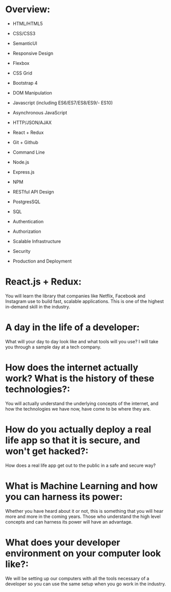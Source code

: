# Overview:

- HTML/HTML5
- CSS/CSS3
- SemanticUI
- Responsive Design
- Flexbox
- CSS Grid
- Bootstrap 4

- DOM Manipulation
- Javascript (including ES6/ES7/ES8/ES9/- ES10)
- Asynchronous JavaScript
- HTTP/JSON/AJAX
- React + Redux
- Git + Github
- Command Line
- Node.js
- Express.js
- NPM
- RESTful API Design
- PostgresSQL
- SQL
- Authentication
- Authorization
- Scalable Infrastructure
- Security
- Production and Deployment



# React.js + Redux: 
You will learn the library that companies like Netflix, Facebook and Instagram use to build fast, scalable applications. This is one of the highest in-demand skill in the industry.

# A day in the life of a developer: 
What will your day to day look like and what tools will you use? I will take you through a sample day at a tech company.

# How does the internet actually work? What is the history of these technologies?: 
You will actually understand the underlying concepts of the internet, and how the technologies we have now, have come to be where they are.

# How do you actually deploy a real life app so that it is secure, and won't get hacked?: 
How does a real life app get out to the public in a safe and secure way?

# What is Machine Learning and how you can harness its power: 
Whether you have heard about it or not, this is something that you will hear more and more in the coming years. Those who understand the high level concepts and can harness its power will have an advantage. 

# What does your developer environment on your computer look like?: 
We will be setting up our computers with all the tools necessary of a developer so you can use the same setup when you go work in the industry.